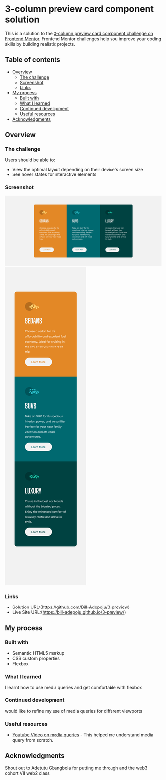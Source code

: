 # 3-column preview card component solution
This is a solution to the [3-column preview card component challenge on Frontend Mentor](https://www.frontendmentor.io/challenges/3column-preview-card-component-pH92eAR2-). Frontend Mentor challenges help you improve your coding skills by building realistic projects. 

## Table of contents

- [Overview](#overview)
  - [The challenge](#the-challenge)
  - [Screenshot](#screenshot)
  - [Links](#links)
- [My process](#my-process)
  - [Built with](#built-with)
  - [What I learned](#what-i-learned)
  - [Continued development](#continued-development)
  - [Useful resources](#useful-resources)
- [Acknowledgments](#acknowledgments)


## Overview

### The challenge

Users should be able to:

- View the optimal layout depending on their device's screen size
- See hover states for interactive elements

### Screenshot

![](./images/Screenshot%202022-08-06%20at%2002-08-26%203-column%20preview.png)
![](./images/Screen%20Shot%202022-08-06%20at%2002.12.14.png)


### Links

- Solution URL:(https://github.com/Bill-Adepoju/3-preview)
- Live Site URL:(https://bill-adepoju.github.io/3-preview/)

## My process

### Built with

- Semantic HTML5 markup
- CSS custom properties
- Flexbox


### What I learned

I learnt how to use media queries and get comfortable with flexbox


### Continued development

would like to refine my use of media queries for different viewports


### Useful resources

- [Youtube Video on media queries](https://www.youtube.com/watch?v=j1AhSWFcZpg) - This helped me understand media query from scratch.



## Acknowledgments

Shout out to Adetutu Gbangbola for putting me through and the web3 cohort VII web2 class
